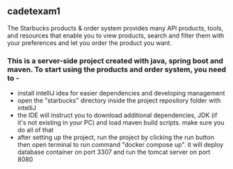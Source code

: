 ## cadetexam1
The Starbucks products & order system provides many API products, tools, and resources that enable you to view products, search and filter them with your preferences and let you order the product you want.


### This is a server-side project created with java, spring boot and maven. To start using the products and order system, you need to -
- install intelliJ idea for easier dependencies and developing management
- open the "starbucks" directory inside the project repository folder with intelliJ
- the IDE will instruct you to download additional dependencies, JDK (if it's not existing in your PC) and load maven build scripts. make sure you do all of that
- after setting up the project, run the project by clicking the run button then open terminal to run command "docker compose up". it will deploy database container on port 3307 and run the tomcat server on port 8080



